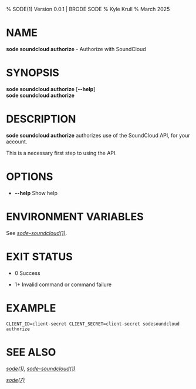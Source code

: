 % SODE(1) Version 0.0.1 | BRODE SODE
% Kyle Krull
% March 2025

# NAME

**sode soundcloud authorize** - Authorize with SoundCloud

# SYNOPSIS

**sode soundcloud authorize** \[**\-\-help**\]  
**sode soundcloud authorize**

# DESCRIPTION

**sode soundcloud authorize** authorizes use of the SoundCloud API, for your
account.

This is a necessary first step to using the API.

# OPTIONS

  - **\-\-help**
    Show help

# ENVIRONMENT VARIABLES

See [*sode-soundcloud(1)*](./sode-soundcloud.1.md).

# EXIT STATUS

  - 0
    Success

  - 1+
    Invalid command or command failure

# EXAMPLE

    CLIENT_ID=client-secret CLIENT_SECRET=client-secret sodesoundcloud authorize

# SEE ALSO

[*sode(1)*](./sode.1.md), [*sode-soundcloud(1)*](./sode-soundcloud.1.md)

[*sode(7)*](./sode.7.md)
